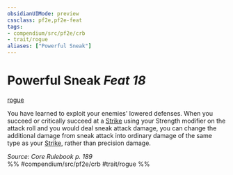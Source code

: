```yaml
---
obsidianUIMode: preview
cssclass: pf2e,pf2e-feat
tags:
- compendium/src/pf2e/crb
- trait/rogue
aliases: ["Powerful Sneak"]
---
```

# Powerful Sneak  *Feat 18*  
[rogue](../../rules/traits/rogue.md)  


You have learned to exploit your enemies' lowered defenses. When you succeed or critically succeed at a [Strike](../../rules/actions/strike.md) using your Strength modifier on the attack roll and you would deal sneak attack damage, you can change the additional damage from sneak attack into ordinary damage of the same type as your [Strike](../../rules/actions/strike.md), rather than precision damage.

*Source: Core Rulebook p. 189*  
%% #compendium/src/pf2e/crb #trait/rogue %%